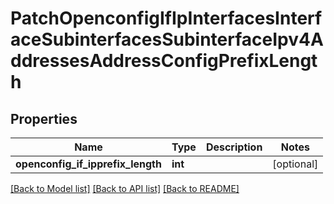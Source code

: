 # PatchOpenconfigIfIpInterfacesInterfaceSubinterfacesSubinterfaceIpv4AddressesAddressConfigPrefixLength

## Properties
Name | Type | Description | Notes
------------ | ------------- | ------------- | -------------
**openconfig_if_ipprefix_length** | **int** |  | [optional] 

[[Back to Model list]](../README.md#documentation-for-models) [[Back to API list]](../README.md#documentation-for-api-endpoints) [[Back to README]](../README.md)


